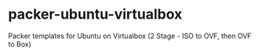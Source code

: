 packer-ubuntu-virtualbox
========================

Packer templates for Ubuntu on Virtualbox (2 Stage - ISO to OVF, then OVF to Box)
